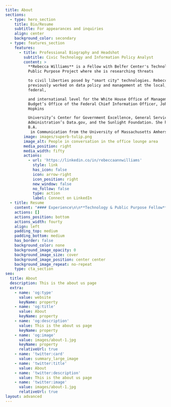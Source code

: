 ```yaml
---
title: About
sections:
  - type: hero_section
    title: Bio/Resume
    subtitle: For appearances and inquiries
    align: center
    background_color: secondary
  - type: features_section
    features:
      - title: Professional Biography and Headshot
        subtitle: Civic Technology and Information Policy Analyst
        content: >
          **Rebecca Williams** is a Fellow with Belfer Center's Technology and
          Public Purpose Project where she is researching threats 

          to civil liberties posed by "smart city" technologies. Rebecca has
          previously worked on data policy and management at the local,
          federal, 

          and international level for the White House Office of Management and
          Budget’s Office of the Federal Chief Information Officer, Johns
          Hopkins 

          University’s Center for Government Excellence, General Services
          Administration’s Data.gov, and the Sunlight Foundation. She holds a
          B.A.
           in Communication from the University of Massachusetts Amherst and a J.D. from Western New England University School of Law.
        image: images/superb-tulip.png
        image_alt: People in conversation in the office lounge area
        media_position: right
        media_width: fifty
        actions:
          - url: 'https://linkedin.co/in/rebeccaannwilliams'
            style: link
            has_icon: false
            icon: arrow-right
            icon_position: right
            new_window: false
            no_follow: false
            type: action
            label: Connect on LinkedIn
  - title: Resume
    content: "#### Experience\n\n**Technology & Public Purpose Fellow**, *Harvard Kennedy School, Belfer Cente*\n\n8/2020 - Present\_\n\n*   Researching smart city technologies and risks they pose to civil liberties. Developing a risk framework based on relevant literature, researching 25+ local agencies (via public records requests, etc) to assess current uses and related policies, making recommendations for interventions for the public, governments, and vendors to reduce these risks.\_\n\n**Digital Services Expert,**\\* White House OMB Office of the Federal CIO\\*\n\n9/2017 - 8/2020; 6/2015-1/2016\n\n*   Formulated a broad range of Federal Government policy, guidance, and/or budget proposals related to AI, cross-agency data/API standards, data governance, data licensing, HTTPS, ICAM/digital identity management, information quality,\_ IT management, open data, open source, privacy, software procurement, and website standards.\n\n*   Worked with Legislative Affairs, related EOP offices, and congressional staffers on proposed legislation related to Federal Government information and technology and data management.\n\n*Senior Analyst,*\\*\\*\\* Johns Hopkins University, Center for Government Excellence\\*\n\n2/2016-9/2017\n\n*   Provided direct on-the-ground technical assistance for 15 city jurisdictions across the U.S. scoping projects for advanced analytics, data management, low-cost evaluation, outcome-based contracting, performance management, and repurposing for results.\n\n**IT Specialist**, General Services Administration, Data.gov\n\n8/2014 - 6/2015\n\n*   Oversaw technical solutions, business processes, and information technology policies to ensure the functionality of Data.gov, including providing federal agencies documentation, webinars, workshops, and direct technical support on standard JSON (DCAT-US) schema implementation.\n\n**Policy Analyst,**\\* Sunlight Foundation, Municipal Transparency Program\\*\n\n4/2013-8/2014\n\n*   Advised 31 jurisdictions on open data policy best practices.\n\n*   Contributed copy to the Sunlight Foundation's website, as well as user feedback to open source community tools, like Open Congress. Regularly took press (calls, radio, television) on local U.S. open data issues on a range of topics from government accountability to hackathons.\_\n\n*   Coordinated partnerships with 10+ organizations including the Congressional Data Coalition, Data Transparency Coalition, and Open Gov Foundation, on certificates, webinars, workshops, surveys, and benchmark studies.\n\n#### Additional Experience\n\n**Research Assistant**, Energy Policy, Regional Plan Association\n\n1/2011-1/2012\n\n**Public Interest Extern**, *City of Springfield, Massachusetts Legal Department*\n\n1/2009-5/2009\n\n**Paralegal**, *Massachusetts Fair Housing Center*\n\n9/2007-5/2008\n\n#### Awards\n\n**Federal 100**, 2019\n\n**Fastcase 50**, 2014\n\n**ABA 10 Women to Watch in Legal Tech**, 2014\n\n#### Teaching\n\n**Guest Lecturer**, Data, Digital + Social Impact Seminar: Balancing Data Use with Data Privacy\nGeorgetown University, Fall 2019\n\n**Guest Lecturer**, GW Law 6351: Reading Group (Open Government Data)\nGeorge Washington University School of Law, Spring 2018\n\n**Instructor,** Government Analytics 470.90: Performance Analytics - Tools & Techniques\nJohns Hopkins University, Spring 2017\n\n**Guest Lecturer**, Project-Based Practicum: Civ Tech: Digital Tools and Access to Justice\nGeorgetown Law School, Spring 2015\n\n**Teaching Assistant**, Environmental Design 205: “Dynamics of Human Habitations”\nUniversity of Massachusetts, Spring 2009\n\n#### Education\n\n**J.D.** Western New England Law School, 2009 (Participated in Joint Non-degree Study of Regional Planning at University of Massachusetts, 2008-2010)\n\n**B.A. **Communication, University of Massachusetts, 2004\n"
    actions: []
    actions_position: bottom
    actions_width: fourty
    align: left
    padding_top: medium
    padding_bottom: medium
    has_border: false
    background_color: none
    background_image_opacity: 0
    background_image_size: cover
    background_image_position: center center
    background_image_repeat: no-repeat
    type: cta_section
seo:
  title: About
  description: This is the about us page
  extra:
    - name: 'og:type'
      value: website
      keyName: property
    - name: 'og:title'
      value: About
      keyName: property
    - name: 'og:description'
      value: This is the about us page
      keyName: property
    - name: 'og:image'
      value: images/about-1.jpg
      keyName: property
      relativeUrl: true
    - name: 'twitter:card'
      value: summary_large_image
    - name: 'twitter:title'
      value: About
    - name: 'twitter:description'
      value: This is the about us page
    - name: 'twitter:image'
      value: images/about-1.jpg
      relativeUrl: true
layout: advanced
---
```

